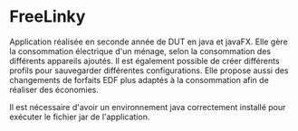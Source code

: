 # FreeLinky

Application réalisée en seconde année de DUT en java et javaFX. 
Elle gère la consommation électrique d'un ménage, selon la consommation des différents appareils ajoutés.
Il est également possible de créer différents profils pour sauvegarder différentes configurations.
Elle propose aussi des changements de forfaits EDF plus adaptés à la consommation afin de réaliser des économies.

Il est nécessaire d'avoir un environnement java correctement installé pour exécuter le fichier jar de l'application.
